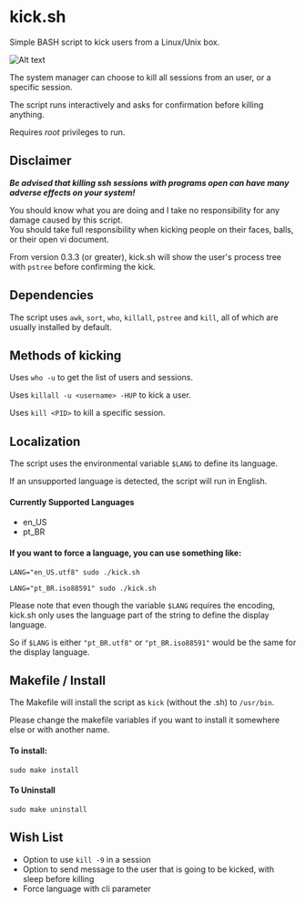 # kick.sh
Simple BASH script to kick users from a Linux/Unix box.  
 

![Alt text](/../screenshots/kick-user.png?raw=true "Kicking a user") 

The system manager can choose to kill all sessions from an user, or a specific session. 

The script runs interactively and asks for confirmation before killing anything.  

Requires *root* privileges to run. 

## Disclaimer

***Be advised that killing ssh sessions with programs open can have many adverse effects on your system!*** 

You should know what you are doing and I take no responsibility for any damage caused by this script.  
You should take full responsibility when kicking people on their faces, balls, or their open vi document. 

From version 0.3.3 (or greater), kick.sh will show the user's process tree with `pstree` before confirming the kick.

## Dependencies

The script uses `awk`, `sort`, `who`, `killall`, `pstree` and `kill`, all of which are usually installed by default.

## Methods of kicking

Uses `who -u` to get the list of users and sessions. 

Uses `killall -u <username> -HUP` to kick a user. 

Uses `kill <PID>` to kill a specific session. 

## Localization
The script uses the environmental variable `$LANG` to define its language. 

If an unsupported language is detected, the script will run in English. 

#### Currently Supported Languages
 - en_US
 - pt_BR
 
#### If you want to force a language, you can use something like:

```
LANG="en_US.utf8" sudo ./kick.sh
```  
```
LANG="pt_BR.iso88591" sudo ./kick.sh
```

Please note that even though the variable `$LANG` requires the encoding,
kick.sh only uses the language part of the string to define the display language. 
 
So if `$LANG` is either `"pt_BR.utf8"` or `"pt_BR.iso88591"` would be the same for the display language. 
 
## Makefile / Install

The Makefile will install the script as `kick` (without the .sh) to `/usr/bin`. 

Please change the makefile variables if you want to install it somewhere else or with another name. 

#### To install:
```
sudo make install
```

#### To Uninstall
```
sudo make uninstall
```

## Wish List
- Option to use `kill -9` in a session
- Option to send message to the user that is going to be kicked, with sleep before killing
- Force language with cli parameter
